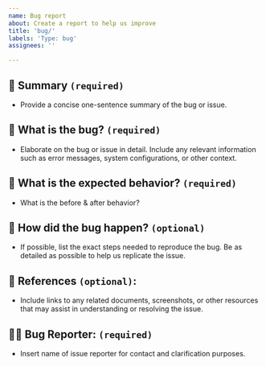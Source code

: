 ```yaml
---
name: Bug report
about: Create a report to help us improve
title: 'bug/'
labels: 'Type: bug'
assignees: ''

---
```


## 🌟 Summary `(required)`
- Provide a concise one-sentence summary of the bug or issue.

## 🐞 What is the bug? `(required)`
- Elaborate on the bug or issue in detail. Include any relevant information such as error messages, system configurations, or other context.

## 🤔 What is the expected behavior? `(required)`
- What is the before & after behavior?

## 🔄 How did the bug happen? `(optional)`
- If possible, list the exact steps needed to reproduce the bug. Be as detailed as possible to help us replicate the issue.

## 🔗 References `(optional)`:
- Include links to any related documents, screenshots, or other resources that may assist in understanding or resolving the issue.

## 🙋‍♂️ Bug Reporter: `(required)`
- Insert name of issue reporter for contact and clarification purposes.
